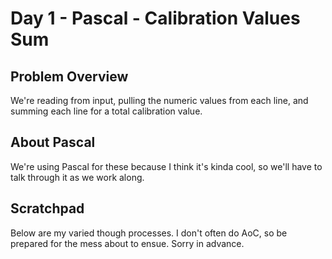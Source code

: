# Day 1 - Pascal - Calibration Values Sum

## Problem Overview
We're reading from input, pulling the numeric values from each line, and summing each line for a total calibration value.

## About Pascal
We're using Pascal for these because I think it's kinda cool, so we'll have to talk through it as we work along.

## Scratchpad
Below are my varied though processes. I don't often do AoC, so be prepared for the mess about to ensue. Sorry in advance.